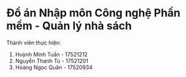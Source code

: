 # Đồ án Nhập môn Công nghệ Phần mềm - Quản lý nhà sách
Thành viên thực hiện:
1. Huỳnh Minh Tuấn - 17521212
2. Nguyễn Thanh Tú - 17521201
3. Hoàng Ngọc Quân - 17520934
